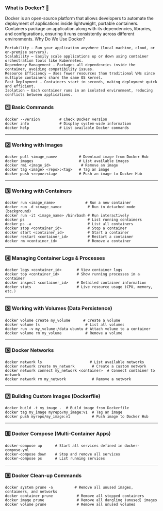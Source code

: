 ### What is Docker? 🚀

Docker is an open-source platform that allows developers to automate the deployment of applications inside lightweight, portable containers. Containers package an application along with its dependencies, libraries, and configurations, ensuring it runs consistently across different environments.
Why Do We Use Docker?

    Portability – Run your application anywhere (local machine, cloud, or on-premise servers).
    Scalability – Easily scale applications up or down using container orchestration tools like Kubernetes.
    Dependency Management – Packages all dependencies inside the container, avoiding compatibility issues.
    Resource Efficiency – Uses fewer resources than traditional VMs since multiple containers share the same OS kernel.
    Fast Deployment – Containers start in seconds, making deployment quick and efficient.
    Isolation – Each container runs in an isolated environment, reducing conflicts between applications.

### **1️⃣ Basic Commands**
```
docker --version         # Check Docker version  
docker info              # Display system-wide information  
docker help              # List available Docker commands  
```

---

### **2️⃣ Working with Images**  
```
docker pull <image_name>          # Download image from Docker Hub  
docker images                     # List available images  
docker rmi <image_id>              # Remove an image  
docker tag <image> <repo>:<tag>   # Tag an image  
docker push <repo>:<tag>          # Push an image to Docker Hub  
```

---

### **3️⃣ Working with Containers**  
```
docker run <image_name>              # Run a new container  
docker run -d <image_name>            # Run in detached mode (background)  
docker run -it <image_name> /bin/bash # Run interactively  
docker ps                             # List running containers  
docker ps -a                          # List all containers  
docker stop <container_id>            # Stop a container  
docker start <container_id>           # Start a container  
docker restart <container_id>         # Restart a container  
docker rm <container_id>              # Remove a container  
```

---

### **4️⃣ Managing Container Logs & Processes**  
```
docker logs <container_id>       # View container logs  
docker top <container_id>        # Show running processes in a container  
docker inspect <container_id>    # Detailed container information  
docker stats                     # Live resource usage (CPU, memory, etc.)  
```

---

### **5️⃣ Working with Volumes (Data Persistence)**  
```
docker volume create my_volume      # Create a volume  
docker volume ls                     # List all volumes  
docker run -v my_volume:/data ubuntu # Attach volume to a container  
docker volume rm my_volume           # Remove a volume  
```

---

### **6️⃣ Docker Networks**  
```
docker network ls                      # List available networks  
docker network create my_network        # Create a custom network  
docker network connect my_network <container>  # Connect container to network  
docker network rm my_network            # Remove a network  
```

---

### **7️⃣ Building Custom Images (Dockerfile)**  
```
docker build -t my_image .  # Build image from Dockerfile  
docker tag my_image myrepo/my_image:v1  # Tag an image  
docker push myrepo/my_image:v1          # Push image to Docker Hub  
```

---

### **8️⃣ Docker Compose (Multi-Container Apps)**  
```
docker-compose up      # Start all services defined in docker-compose.yml  
docker-compose down    # Stop and remove all services  
docker-compose ps      # List running services  
```

---

### **9️⃣ Docker Clean-up Commands**  
```
docker system prune -a          # Remove all unused images, containers, and networks  
docker container prune           # Remove all stopped containers  
docker image prune               # Remove all dangling (unused) images  
docker volume prune              # Remove all unused volumes  
```
